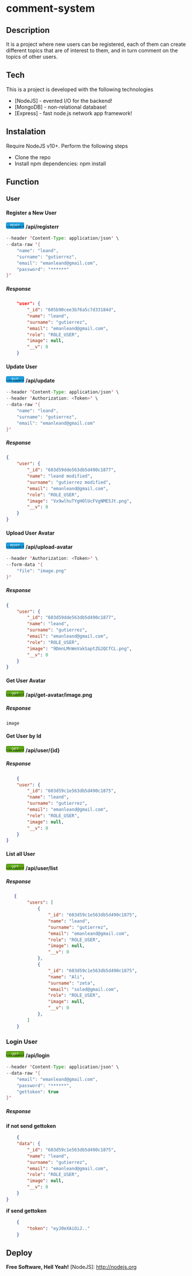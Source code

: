 # comment-system
## Description
It is a project where new users can be registered, each of them can create different topics that are of interest to them, and in turn comment on the topics of other users.
## Tech
This is a project is developed with the following technologies
- [NodeJS] - evented I/O for the backend!
- [MongoDB] - non-relational database!
- [Express] - fast node.js network app framework!

## Instalation
Require NodeJS v10+. Perform the following steps
- Clone the repo
- Install npm dependencies: npm install

## Function
### User
#### Register a New User
<img src="./diagrams/icons/POST.svg" alt="drawing" height="17"/> **/api/registerr**

```JAVA
--header 'Content-Type: application/json' \
--data-raw '{
    "name": "leand",
    "surname": "gutierrez",
    "email": "emanleand@gmail.com",
    "password": "******"
}'
```
##### Response
```JSON
    "user": {
        "_id": "605b90cee3b76a5c7d33184d",
        "name": "leand",
        "surname": "gutierrez",
        "email": "emanleand@gmail.com",
        "role": "ROLE_USER",
        "image": null,
        "__v": 0
    }
```
#### Update User
<img src="./diagrams/icons/PUT.svg" alt="drawing" height="17"/> **/api/update**

```JAVA
--header 'Content-Type: application/json' \
--header 'Authorization: <Token>' \
--data-raw '{
    "name": "leand",
    "surname": "gutierrez",
    "email": "emanleand@gmail.com"
}'
```
##### Response
```JSON
{
    "user": {
        "_id": "603d59dde563db5d490c1877",
        "name": "leand modified",
        "surname": "gutierrez modified",
        "email": "emanleand@gmail.com",
        "role": "ROLE_USER",
        "image": "Vx9wlhuTYgHOlUcFVgNME5Jt.png",
        "__v": 0
    }
}
```
#### Upload User Avatar
<img src="./diagrams/icons/POST.svg" alt="drawing" height="17"/> **/api/upload-avatar**
```JAVA
--header 'Authorization: <Token>' \
--form-data '{
    "file": "image.png"
}'
```
##### Response
```JSON
{
    "user": {
        "_id": "603d59dde563db5d490c1877",
        "name": "leand",
        "surname": "gutierrez",
        "email": "emanleand@gmail.com",
        "role": "ROLE_USER",
        "image": "9DmnLMnWeVakSaptZG2QCfCL.png",
        "__v": 0
    }
}    
```
#### Get User Avatar
<img src="./diagrams/icons/GET.svg" alt="drawing" height="17"/> **/api/get-avatar/image.png**
##### Response
```IMAGE
image 
```

#### Get User by Id
<img src="./diagrams/icons/GET.svg" alt="drawing" height="17"/> **/api/user/{id}**
##### Response
```JSON
    {
    "user": {
        "_id": "603d59c1e563db5d490c1875",
        "name": "leand",
        "surname": "gutierrez",
        "email": "emanleand@gmail.com",
        "role": "ROLE_USER",
        "image": null,
        "__v": 0
    }
}
```

#### List all User
<img src="./diagrams/icons/GET.svg" alt="drawing" height="17"/> **/api/user/list**

##### Response
```JSON
   {
        "users": [
            {
                "_id": "603d59c1e563db5d490c1875",
                "name": "leand",
                "surname": "gutierrez",
                "email": "emanleand@gmail.com",
                "role": "ROLE_USER",
                "image": null,
                "__v": 0
            },
            {
                "_id": "603d59c1e563db5d490c1875",
                "name": "Ali",
                "surname": "zeta",
                "email": "soled@gmail.com",
                "role": "ROLE_USER",
                "image": null,
                "__v": 0
            },
        ]
    }
```

### Login User
<img src="./diagrams/icons/GET.svg" alt="drawing" height="17"/> **/api/login**

```JAVA
--header 'Content-Type: application/json' \
--data-raw '{
    "email": "emanleand@gmail.com",
    "password": "******",
    "gettoken": true
}'
```

##### Response
**if not send gettoken**
```JSON
    {
    "data": {
        "_id": "603d59c1e563db5d490c1875",
        "name": "leand",
        "surname": "gutierrez",
        "email": "emanleand@gmail.com",
        "role": "ROLE_USER",
        "image": null,
        "__v": 0
    }
}
```
**if send gettoken**
```JSON
    {
        "token": "eyJ0eXAiOiJ.."
    }
```

## Deploy

**Free Software, Hell Yeah!**
[NodeJS]: <http://nodejs.org>